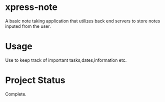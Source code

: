# xpress-note
A basic note taking application that utilizes back end servers to store notes inputed from the user.

# Usage
Use to keep track of important tasks,dates,information etc.

# Project Status
Complete.
